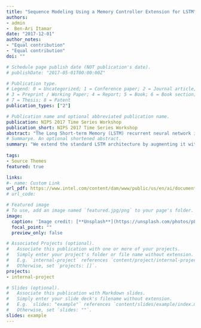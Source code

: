 ```yaml
---
title: "Sequence Modeling Using a Memory Controller Extension for LSTM"
authors:
- admin
-  Ben-Ari Itamar
date: "2017-12-01"
author_notes:
- "Equal contribution"
- "Equal contribution"
doi: ""

# Schedule page publish date (NOT publication's date).
# publishDate: "2017-05-01T00:00:00Z"

# Publication type.
# Legend: 0 = Uncategorized; 1 = Conference paper; 2 = Journal article;
# 3 = Preprint / Working Paper; 4 = Report; 5 = Book; 6 = Book section;
# 7 = Thesis; 8 = Patent
publication_types: ["2"]

# Publication name and optional abbreviated publication name.
publication: NIPS 2017 Time Series Workshop
publication_short: NIPS 2017 Time Series Workshop
abstract: "The Long Short-term Memory (LSTM) recurrent neural network is a powerful model for time series forecasting and various temporal tasks. In this work we extend the standard LSTM architecture by augmenting it with an additional gate which produces a memory control vector signal inspired by the Differentiable Neural Computer (DNC) model. This vector is fed back to the LSTM instead of the original output prediction. By decoupling the LSTM prediction from its role as a memory controller we allow each output to specialize in its own task. The result is that our LSTM prediction is dependent on its memory state and not the other way around (as in standard LSTM). We demonstrate our architecture on two time-series forecast tasks and show that our model achieves up to 8% lower loss than the standard LSTM model."
# Summarye. An optional shortened abstract.
summary: "We extend the standard LSTM architecture by augmenting it with an additional gate which produces a memory control vector signal. This vector is fed back to the LSTM instead of the original output prediction. By decoupling the LSTM prediction from its role as a memory controller we allow each output to specialize in its own task."
 
tags:
- Source Themes
featured: true

links:
#- name: Custom Link
url_pdf: https://www.intel.com/content/dam/www/public/us/en/ai/documents/Sequence-Modeling-NIPS-2017.pdf
# url_code: 

# Featured image
# To use, add an image named `featured.jpg/png` to your page's folder. 
image:
  caption: 'Image credit: [**Unsplash**](https://unsplash.com/photos/pLCdAaMFLTE)'
  focal_point: ""
  preview_only: false

# Associated Projects (optional).
#   Associate this publication with one or more of your projects.
#   Simply enter your project's folder or file name without extension.
#   E.g. `internal-project` references `content/project/internal-project/index.md`.
#   Otherwise, set `projects: []`.
projects:
- internal-project

# Slides (optional).
#   Associate this publication with Markdown slides.
#   Simply enter your slide deck's filename without extension.
#   E.g. `slides: "example"` references `content/slides/example/index.md`.
#   Otherwise, set `slides: ""`.
slides: example
---
```

